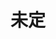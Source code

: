 ---
title: "未定"
description: ""
draft: false
image : "images/portfolio/work5.jpg"
bg_image: "images/feature-bg.jpg"
category: "AI × DXソリューション"
---